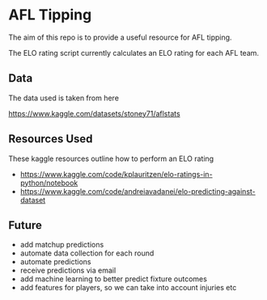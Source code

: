 # AFL Tipping

The aim of this repo is to provide a useful resource for AFL tipping. 

The ELO rating script currently calculates an ELO rating for each AFL team.

## Data

The data used is taken from here

https://www.kaggle.com/datasets/stoney71/aflstats

## Resources Used

These kaggle resources outline how to perform an ELO rating

- https://www.kaggle.com/code/kplauritzen/elo-ratings-in-python/notebook
- https://www.kaggle.com/code/andreiavadanei/elo-predicting-against-dataset

## Future

- add matchup predictions
- automate data collection for each round
- automate predictions 
- receive predictions via email
- add machine learning to better predict fixture outcomes
- add features for players, so we can take into account injuries etc
